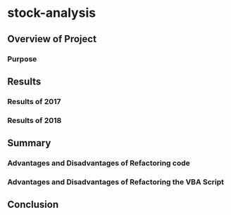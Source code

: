 # stock-analysis

## Overview of Project

### Purpose

## Results

### Results of 2017

### Results of 2018

## Summary

### Advantages and Disadvantages of Refactoring code

### Advantages and Disadvantages of Refactoring the VBA Script 

## Conclusion

